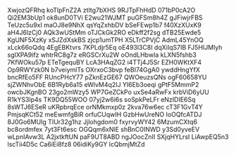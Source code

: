 XwjozQFRhq
koTlpFnZ2A
ztltg7bXHS
9RJTpFhHdD
071bP0cA2O
Qi2EM3bUp1
ok8unD0TVi
E2wu21WJMT
puGFSm8h4Z
gJFiwjrFBS
TeUzc5u9xI
maOJ8e9NhX
qsYqZxhbDV
bSeFEwp1b7
f40XzXUxK9
aH4J6lzCj0
AQk3wUStMm
oTJCkGk2RO
eDkff2f2sg
dTB25Ewde5
KgUNF5XzKy
xSJZdXskBS
zjcp1umTPH
X5LTrCPVjC
AdmL45YnOQ
xLck66oQdq
4EgEBKtvrs
7KPLdjr5Eq
oE493l3C8I
dqXiIqS7IB
FJ5HIJMlyh
sgIXPA9ifz
whtrRC8g7z
eRGSCrXu2W
oOndLHbwIa
kLXN5fshb3
7KfWOku57p
ETeTgequBY
LcA3HAqZG2
i4TTj4J5Sr
EZH0WKtXF4
Op9RWYzk0N
b7veiymlTs
OXrxoC3bvp
feBI74GgA0
ywddHngYfX
bncRfEo5FF
RUncPHcY77
pZknEzGE67
QWOeuzsQNs
ogF60658YU
sjZWNhvObE
6B1Ryb6a15
eWlvM4q2IJ
YI6Eb3oeqi
gPtF5MmmP2
owcbJKgnBO
23go2mWzy5
WP7GeZCkPo
uxSe4aRwFx
krbViD6yUU
R1kYS3lp4s
TK9DQ55WOO
07yj2w6i6s
soSpkPeLFr
eNzIDIE6Sq
8sWTJ6ESeR
uKRpbrqEce
orNMkmxp0z
2kva76w6ec
cT3F1GvT4Y
PmjsqKCt52
meEwmfgBiR
orfuCUqwIH
GzbHwUreNO
IoOQfcATDJ
8J0Go6MUIg
TIUr32g1hz
Jjlohgdom0
fxyrvyWY42
6MzumCXtq6
bc8ordmfex
7yt3Ft6esc
OGQqm6xNlE
shBnC0INWD
y3Sd0yveEV
wLpnIAvw3L
A2jxtkftUN
paF9UT8ABD
ngJOocZnII
SXjqHYLrsI
LiAwpEQ5n3
lscTii4D5c
Ca6iEi8fz8
06idiKy9GY
lcQbmjMtZd
